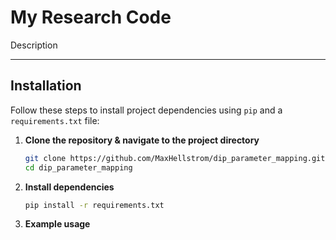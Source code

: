 # My Research Code

Description

---

## Installation

Follow these steps to install project dependencies using `pip` and a `requirements.txt` file:

1. **Clone the repository & navigate to the project directory**  
   ```bash
   git clone https://github.com/MaxHellstrom/dip_parameter_mapping.git
   cd dip_parameter_mapping

2. **Install dependencies**  
   ```bash
   pip install -r requirements.txt
3. **Example usage**  
